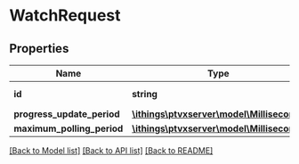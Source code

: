 # WatchRequest

## Properties
Name | Type | Description | Notes
------------ | ------------- | ------------- | -------------
**id** | **string** | The job&#x27;s ID. | 
**progress_update_period** | [**\ithings\ptvxserver\model\Milliseconds**](Milliseconds.md) |  | [optional] 
**maximum_polling_period** | [**\ithings\ptvxserver\model\Milliseconds**](Milliseconds.md) |  | [optional] 

[[Back to Model list]](../../README.md#documentation-for-models) [[Back to API list]](../../README.md#documentation-for-api-endpoints) [[Back to README]](../../README.md)

